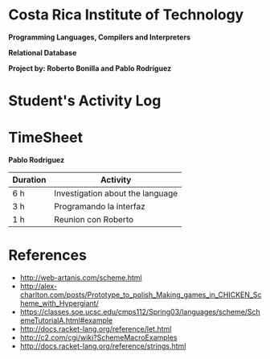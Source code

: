 # **Costa Rica Institute of Technology**
**Programming Languages, Compilers and Interpreters**

**Relational Database**

**Project by: Roberto Bonilla and Pablo Rodríguez**


# Student's Activity Log
# TimeSheet
**Pablo Rodriguez**

Duration  | Activity
------------- | -------------
6 h  | Investigation about the language
3 h  | Programando la interfaz
1 h  | Reunion con Roberto


# References
* http://web-artanis.com/scheme.html
* http://alex-charlton.com/posts/Prototype_to_polish_Making_games_in_CHICKEN_Scheme_with_Hypergiant/
* https://classes.soe.ucsc.edu/cmps112/Spring03/languages/scheme/SchemeTutorialA.html#example
* http://docs.racket-lang.org/reference/let.html
* http://c2.com/cgi/wiki?SchemeMacroExamples
* http://docs.racket-lang.org/reference/strings.html
